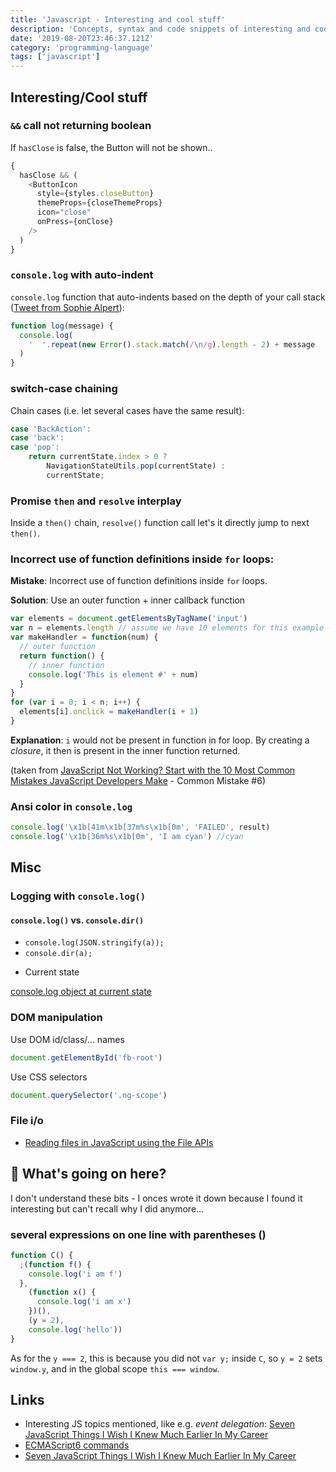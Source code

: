 ```yaml
---
title: 'Javascript - Interesting and cool stuff'
description: 'Concepts, syntax and code snippets of interesting and cool stuff you can do with Javascript'
date: '2019-08-20T23:46:37.121Z'
category: 'programming-language'
tags: ['javascript']
---
```


## Interesting/Cool stuff

### `&&` call not returning boolean

If `hasClose` is false, the Button will not be shown..

```js
{
  hasClose && (
    <ButtonIcon
      style={styles.closeButton}
      themeProps={closeThemeProps}
      icon="close"
      onPress={onClose}
    />
  )
}
```

### `console.log` with auto-indent

`console.log` function that auto-indents based on the depth of your call stack ([Tweet from Sophie Alpert](https://twitter.com/sophiebits/status/1058448900460138497)):

```js
function log(message) {
  console.log(
    '  '.repeat(new Error().stack.match(/\n/g).length - 2) + message
  )
}
```

### switch-case chaining

Chain cases (i.e. let several cases have the same result):

```js
case 'BackAction':
case 'back':
case 'pop':
	return currentState.index > 0 ?
		NavigationStateUtils.pop(currentState) :
		currentState;
```

### Promise `then` and `resolve` interplay

Inside a `then()` chain, `resolve()` function call let's it directly jump to next `then()`.

### Incorrect use of function definitions inside `for` loops:

**Mistake**: Incorrect use of function definitions inside `for` loops.

**Solution**: Use an outer function + inner callback function

```js
var elements = document.getElementsByTagName('input')
var n = elements.length // assume we have 10 elements for this example
var makeHandler = function(num) {
  // outer function
  return function() {
    // inner function
    console.log('This is element #' + num)
  }
}
for (var i = 0; i < n; i++) {
  elements[i].onclick = makeHandler(i + 1)
}
```

**Explanation**: `i` would not be present in function in for loop. By creating a *closure*, it then is present in the inner function returned.

(taken from [JavaScript Not Working? Start with the 10 Most Common Mistakes JavaScript Developers Make](http://www.toptal.com/javascript/10-most-common-javascript-mistakes) - Common Mistake #6)

### Ansi color in `console.log`

```js
console.log('\x1b[41m\x1b[37m%s\x1b[0m', 'FAILED', result)
console.log('\x1b[36m%s\x1b[0m', 'I am cyan') //cyan
```

## Misc

### Logging with `console.log()`

#### `console.log()` vs. `console.dir()`

- `console.log(JSON.stringify(a));`
- `console.dir(a);`

* Current state

[console.log object at current state](http://stackoverflow.com/questions/7389069/console-log-object-at-current-state)

### DOM manipulation

Use DOM id/class/... names

```js
document.getElementById('fb-root')
```

Use CSS selectors

```js
document.querySelector('.ng-scope')
```

### File i/o

- [Reading files in JavaScript using the File APIs](http://www.html5rocks.com/en/tutorials/file/dndfiles/)


## 🤷‍ What's going on here?

I don't understand these bits - I onces wrote it down because I found it interesting but can't recall why I did anymore...

### several expressions on one line with parentheses ()

```js
function C() {
  ;(function f() {
    console.log('i am f')
  },
    (function x() {
      console.log('i am x')
    })(),
    (y = 2),
    console.log('hello'))
}
```

As for the `y === 2`, this is because you did not `var y;` inside `C`, so `y = 2` sets `window.y`, and in the global scope `this === window`.

## Links

- Interesting JS topics mentioned, like e.g. _event delegation_:
  [Seven JavaScript Things I Wish I Knew Much Earlier In My Career](http://www.smashingmagazine.com/2010/04/seven-javascript-things-i-wish-i-knew-much-earlier-in-my-career/#event-delegation)
- [ECMAScript6 commands](http://es6-features.org/#Lexicalthis)
- [Seven JavaScript Things I Wish I Knew Much Earlier In My Career](https://www.smashingmagazine.com/2010/04/seven-javascript-things-i-wish-i-knew-much-earlier-in-my-career/#event-delegation)

